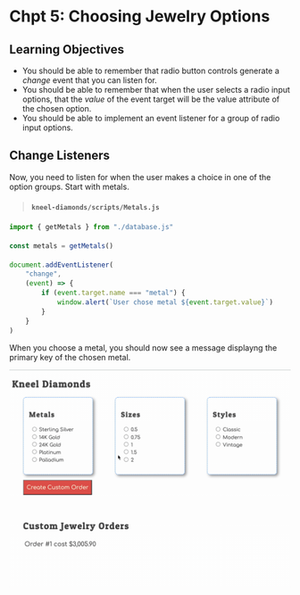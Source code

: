 # Chpt 5: Choosing Jewelry Options

## Learning Objectives

* You should be able to remember that radio button controls generate a _change_ event that you can listen for.
* You should be able to remember that when the user selects a radio input options, that the _value_ of the event target will be the value attribute of the chosen option.
* You should be able to implement an event listener for a group of radio input options.

## Change Listeners

Now, you need to listen for when the user makes a choice in one of the option groups. Start with metals.

> #### `kneel-diamonds/scripts/Metals.js`

```js
import { getMetals } from "./database.js"

const metals = getMetals()

document.addEventListener(
    "change",
    (event) => {
        if (event.target.name === "metal") {
            window.alert(`User chose metal ${event.target.value}`)
        }
    }
)
```

When you choose a metal, you should now see a message displayng the primary key of the chosen metal.

![](./images/kneel-diamonds-display-chosen-metal.gif)
